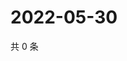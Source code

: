 # 2022-05-30

共 0 条

<!-- BEGIN WEIBO -->
<!-- 最后更新时间 Mon May 30 2022 01:19:17 GMT+0800 (China Standard Time) -->

<!-- END WEIBO -->
